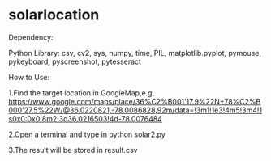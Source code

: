 # solarlocation
Dependency:

  Python Library: csv, cv2, sys, numpy, time, PIL, matplotlib.pyplot, pymouse, pykeyboard, pyscreenshot, pytesseract
  
How to Use:

1.Find the target location in GoogleMap,e.g, https://www.google.com/maps/place/36%C2%B001'17.9%22N+78%C2%B000'27.5%22W/@36.0220821,-78.0086828,92m/data=!3m1!1e3!4m5!3m4!1s0x0:0x0!8m2!3d36.0216503!4d-78.0076484

2.Open a terminal and type in python solar2.py

3.The result will be stored in result.csv
